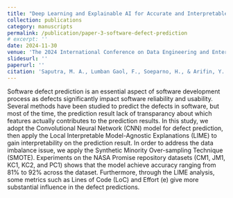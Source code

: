 ```yaml
---
title: "Deep Learning and Explainable AI for Accurate and Interpretable Software Defect Prediction"
collection: publications
category: manuscripts
permalink: /publication/paper-3-software-defect-prediction
# excerpt: ''
date: 2024-11-30
venue: 'The 2024 International Conference on Data Engineering and Enterprise System (ICDEES 2024)'
slidesurl: ''
paperurl: ''
citation: 'Saputra, M. A., Lumban Gaol, F., Soeparno, H., & Arifin, Y. (2024). Deep learning and explainable AI for accurate and interpretable software defect prediction. In Proceedings of The 2024 International Conference on Data Engineering and Enterprise System (The ICDEES 2024). Yogyakarta, Indonesia, November 29-30, 2024.'
---
```


Software defect prediction is an essential aspect of software development process as defects significantly impact software reliability and usability. Several methods have been studied to predict the defects in software, but most of the time, the prediction result lack of transparancy about which features actually contributes to the prediction results. In this study, we adopt the Convolutional Neural Network (CNN) model for defect prediction, then apply the Local Interpretable Model-Agnostic Explanations (LIME) to gain interpretability on the prediction result. In order to address the data imbalance issue, we apply the Synthetic Minority Over-sampling Technique (SMOTE). Experiments on the NASA Promise repository datasets (CM1, JM1, KC1, KC2, and PC1) shows that the model achieve accuracy ranging from 81% to 92% across the dataset. Furthermore, through the LIME analysis, some metrics such as Lines of Code (LoC) and Effort (e) give more substantial influence in the defect predictions.